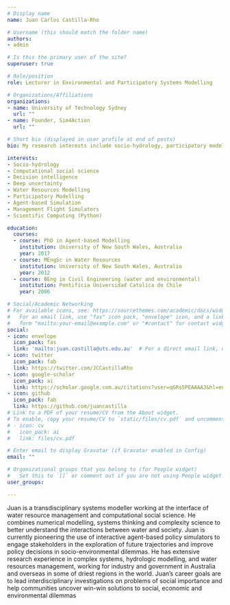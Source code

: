 ```yaml
---
# Display name
name: Juan Carlos Castilla-Rho

# Username (this should match the folder name)
authors:
- admin

# Is this the primary user of the site?
superuser: true

# Role/position
role: Lecturer in Environmental and Participatory Systems Modelling

# Organizations/Affiliations
organizations:
- name: University of Technology Sydney
  url: ""
- name: Founder, Sim4Action
  url: ""

# Short bio (displayed in user profile at end of posts)
bio: My research interests include socio-hydrology, participatory modelling, and computational social science.

interests:
- Socio-hydrology
- Computational social science
- Decision intelligence
- Deep uncertainty
- Water Resources Modelling
- Participatory Modelling
- Agent-based Simulation
- Management Flight Simulators
- Scientific Computing (Python)

education:
  courses:
  - course: PhD in Agent-based Modelling
    institution: University of New South Wales, Australia
    year: 2017
  - course: MEngSc in Water Resources
    institution: University of New South Wales, Australia
    year: 2012
  - course: BEng in Civil Engineering (water and environmental)
    institution: Pontificia Universidad Catolica de Chile
    year: 2006

# Social/Academic Networking
# For available icons, see: https://sourcethemes.com/academic/docs/widgets/#icons
#   For an email link, use "fas" icon pack, "envelope" icon, and a link in the
#   form "mailto:your-email@example.com" or "#contact" for contact widget.
social:
- icon: envelope
  icon_pack: fas
  link: 'mailto:juan.castilla@uts.edu.au'  # For a direct email link, use "mailto:test@example.org".
- icon: twitter
  icon_pack: fab
  link: https://twitter.com/JCCastillaRho
- icon: google-scholar
  icon_pack: ai
  link: https://scholar.google.com.au/citations?user=qGRs5PEAAAAJ&hl=en
- icon: github
  icon_pack: fab
  link: https://github.com/juancastilla
# Link to a PDF of your resume/CV from the About widget.
# To enable, copy your resume/CV to `static/files/cv.pdf` and uncomment the lines below.  
# - icon: cv
#   icon_pack: ai
#   link: files/cv.pdf

# Enter email to display Gravatar (if Gravatar enabled in Config)
email: ""

# Organizational groups that you belong to (for People widget)
#   Set this to `[]` or comment out if you are not using People widget.  
user_groups:

---
```


Juan is a transdisciplinary systems modeller working at the interface of water resource management and computational social science. He combines numerical modelling, systems thinking and complexity science to better understand the interactions between water and society. Juan is currently pioneering the use of interactive agent-based policy simulators to engage stakeholders in the exploration of future trajectories and improve policy decisions in socio-environmental dilemmas. He has extensive research experience in complex systems, hydrologic modelling, and water resources management, working for industry and government in Australia and overseas in some of driest regions in the world. Juan’s career goals are to lead interdisciplinary investigations on problems of social importance and help communities uncover win-win solutions to social, economic and environmental dilemmas

